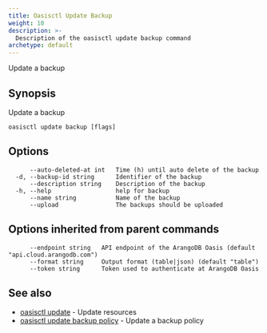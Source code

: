 ```yaml
---
title: Oasisctl Update Backup
weight: 10
description: >-
  Description of the oasisctl update backup command
archetype: default
---
```

Update a backup

## Synopsis

Update a backup

```
oasisctl update backup [flags]
```

## Options

```
      --auto-deleted-at int   Time (h) until auto delete of the backup
  -d, --backup-id string      Identifier of the backup
      --description string    Description of the backup
  -h, --help                  help for backup
      --name string           Name of the backup
      --upload                The backups should be uploaded
```

## Options inherited from parent commands

```
      --endpoint string   API endpoint of the ArangoDB Oasis (default "api.cloud.arangodb.com")
      --format string     Output format (table|json) (default "table")
      --token string      Token used to authenticate at ArangoDB Oasis
```

## See also

* [oasisctl update](_index.md)	 - Update resources
* [oasisctl update backup policy](update-backup-policy.md)	 - Update a backup policy

